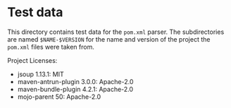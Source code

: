 # Test data

This directory contains test data for the `pom.xml` parser. The subdirectories
are named `$NAME-$VERSION` for the name and version of the project the `pom.xml`
files were taken from. 

Project Licenses:

- jsoup 1.13.1: MIT
- maven-antrun-plugin 3.0.0: Apache-2.0
- maven-bundle-plugin 4.2.1: Apache-2.0
- mojo-parent 50: Apache-2.0

